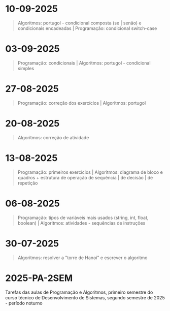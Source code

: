 # 10-09-2025
> Algoritmos: portugol - condicional composta (se | senão) e condicionais encadeadas
| Programação: condicional switch-case

# 03-09-2025
> Programação: condicionais 
| Algoritmos: portugol - condicional simples

# 27-08-2025
> Programação: correção dos exercícios
| Algoritmos: portugol

# 20-08-2025
> Algoritmos: correção de atividade

# 13-08-2025
> Programação: primeiros exercícios
| Algoritmos: diagrama de bloco e quadros + estrutura de operação de sequência | de decisão | de repetição

# 06-08-2025
> Programação: tipos de variáveis mais usados (string, int, float, boolean)
| Algoritmos: atividades - sequências de instruções

# 30-07-2025
> Algoritmos: resolver a "torre de Hanoi" e escrever o algoritmo

# 2025-PA-2SEM
Tarefas das aulas de Programação e Algoritmos, primeiro semestre do curso técnico de Desenvolvimento de Sistemas, segundo semestre de 2025 - período noturno